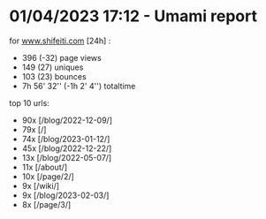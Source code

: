 # 01/04/2023 17:12 - Umami report
for www.shifeiti.com [24h] :

 - 396 (-32) page views
 - 149 (27) uniques
 - 103 (23) bounces
 - 7h 56' 32'' (-1h 2' 4'') totaltime


top 10 urls:
 - 90x [/blog/2022-12-09/]
 - 79x [/]
 - 74x [/blog/2023-01-12/]
 - 45x [/blog/2022-12-22/]
 - 13x [/blog/2022-05-07/]
 - 11x [/about/]
 - 10x [/page/2/]
 - 9x [/wiki/]
 - 9x [/blog/2023-02-03/]
 - 8x [/page/3/]


